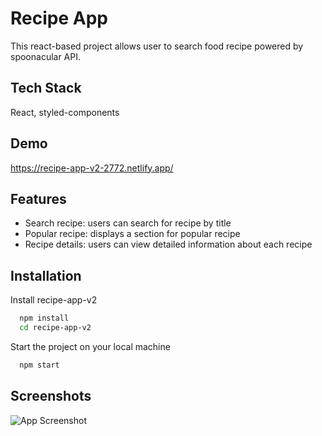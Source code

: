 # Recipe App

This react-based project allows user to search food recipe powered by spoonacular API.

## Tech Stack

React, styled-components

## Demo

https://recipe-app-v2-2772.netlify.app/

## Features

- Search recipe: users can search for recipe by title
- Popular recipe: displays a section for popular recipe
- Recipe details: users can view detailed information about each recipe

## Installation

Install recipe-app-v2

```bash
  npm install
  cd recipe-app-v2
```

Start the project on your local machine

```bash
  npm start
```

## Screenshots

![App Screenshot](https://i.ibb.co/wynnNjp/Recipe-app-thumb.png)
